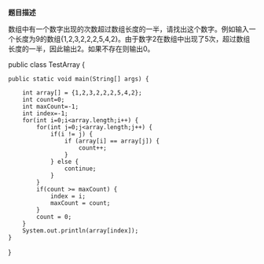 **题目描述**


数组中有一个数字出现的次数超过数组长度的一半，请找出这个数字。例如输入一个长度为9的数组{1,2,3,2,2,2,5,4,2}。由于数字2在数组中出现了5次，超过数组长度的一半，因此输出2。如果不存在则输出0。

public class TestArray {

    public static void main(String[] args) {

        int array[] = {1,2,3,2,2,2,5,4,2};
        int count=0;
        int maxCount=-1;
        int index=-1;
        for(int i=0;i<array.length;i++) {
            for(int j=0;j<array.length;j++) {
                if(i != j) {
                    if (array[i] == array[j]) {
                        count++;
                    }
                } else {
                    continue;
                }
            }
            if(count >= maxCount) {
                index = i;
                maxCount = count;
            }
            count = 0;
        }
        System.out.println(array[index]);
    }
}
